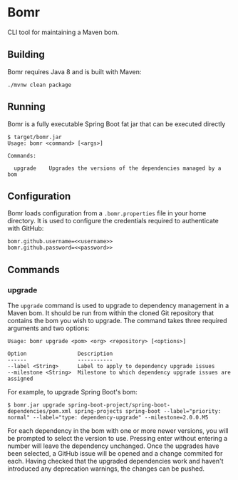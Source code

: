 # Bomr

CLI tool for maintaining a Maven bom.

## Building

Bomr requires Java 8 and is built with Maven:

```
./mvnw clean package
```

## Running

Bomr is a fully executable Spring Boot fat jar that can be executed directly

```
$ target/bomr.jar
Usage: bomr <command> [<args>]

Commands:

  upgrade    Upgrades the versions of the dependencies managed by a bom
```

## Configuration

Bomr loads configuration from a `.bomr.properties` file in your home directory.
It is used to configure the credentials required to authenticate with GitHub:

```
bomr.github.username=<<username>>
bomr.github.password=<<password>>
```

## Commands

### upgrade

The `upgrade` command is used to upgrade to dependency management in a Maven
bom. It should be run from within the cloned Git repository that contains the
bom you wish to upgrade. The command takes three required arguments and two
options:

```
Usage: bomr upgrade <pom> <org> <repository> [<options>]

Option                Description
------                -----------
--label <String>      Label to apply to dependency upgrade issues
--milestone <String>  Milestone to which dependency upgrade issues are assigned
```

For example, to upgrade Spring Boot's bom:

```
$ bomr.jar upgrade spring-boot-project/spring-boot-dependencies/pom.xml spring-projects spring-boot --label="priority: normal" --label="type: dependency-upgrade" --milestone=2.0.0.M5
```

For each dependency in the bom with one or more newer versions, you will be
prompted to select the version to use. Pressing enter without entering a
number will leave the dependency unchanged. Once the upgrades have been
selected, a GitHub issue will be opened and a change commited for each. Having
checked that the upgraded dependencies work and haven't introduced any
deprecation warnings, the changes can be pushed.